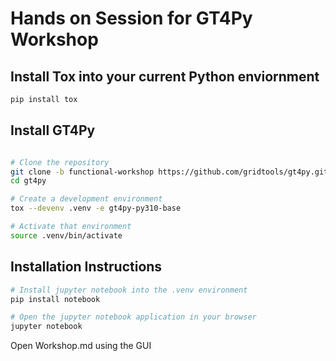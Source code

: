 # Hands on Session for GT4Py Workshop

## Install Tox into your current Python enviornment
```bash
pip install tox
```

## Install GT4Py
```bash

# Clone the repository
git clone -b functional-workshop https://github.com/gridtools/gt4py.git
cd gt4py

# Create a development environment
tox --devenv .venv -e gt4py-py310-base

# Activate that environment
source .venv/bin/activate
```

## Installation Instructions
```bash
# Install jupyter notebook into the .venv environment
pip install notebook

# Open the jupyter notebook application in your browser
jupyter notebook 
```

Open Workshop.md using the GUI


